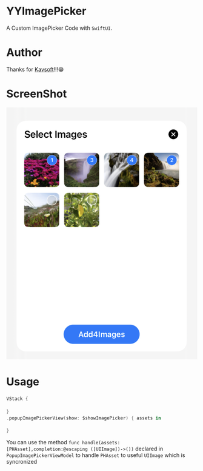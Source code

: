 # YYImagePicker

A Custom ImagePicker Code with `SwiftUI`.

# Author

Thanks for [Kavsoft](https://www.youtube.com/c/Kavsoft)!!!😁

# ScreenShot

![Preview](https://github.com/ChuanqingYang/YYImagePicker/blob/main/screenshot.png)

# Usage

``` swift
VStack {

}
.popupImagePickerView(show: $showImagePicker) { assets in

}
```

You can use the method  `func handle(assets:[PHAsset],completion:@escaping ([UIImage])->())` declared in `PopupImagePickerViewModel` to handle
`PHAsset` to useful `UIImage` which is syncronized

